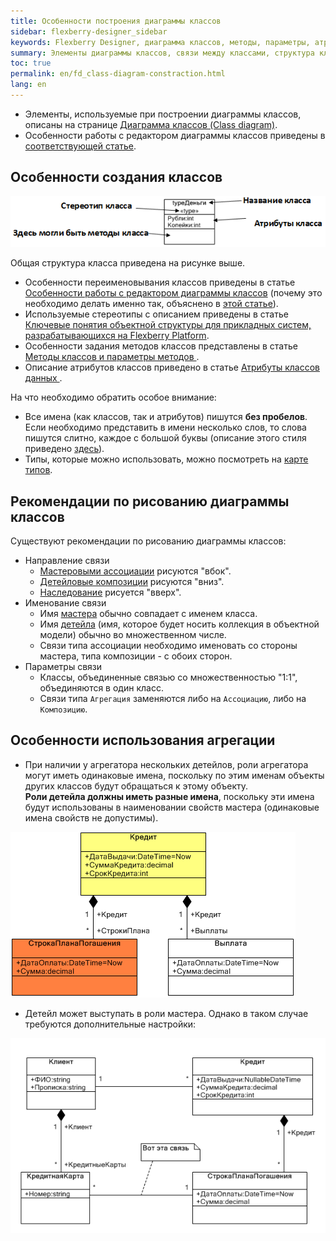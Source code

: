 ```yaml
---
title: Особенности построения диаграммы классов
sidebar: flexberry-designer_sidebar
keywords: Flexberry Designer, диаграмма классов, методы, параметры, атрибуты, ассоцияция, агрегация, композиция, карта типов, наследование, мастер, детейл
summary: Элементы диаграммы классов, связи между классами, структура класса
toc: true
permalink: en/fd_class-diagram-constraction.html
lang: en
---
```


* Элементы, используемые при построении диаграммы классов, описаны на странице [Диаграмма классов (Class diagram)](fd_class-diagram.html).
* Особенности работы с редактором диаграммы классов приведены в [соответствующей статье](fd_class-diagram-editor-features-work.html).

## Особенности создания классов

![](/images/pages/products/flexberry-designer/class-diagram/structure-of-class.png)

Общая структура класса приведена на рисунке выше. 

* Особенности переименовывания классов приведены в статье [Особенности работы с редактором диаграммы классов](fd_class-diagram-editor-features-work.html) (почему это необходимо делать именно так, объяснено в [этой статье](fd_recommended-structure-repository.html)).
* Используемые стереотипы с описанием приведены в статье [Ключевые понятия объектной структуры для прикладных систем, разрабатывающихся на Flexberry Platform](fd_key-concepts.html).
* Особенности задания методов классов представлены в статье [Методы классов и параметры методов ](fd_methods-parameters.html).
* Описание атрибутов классов приведено в статье [Атрибуты классов данных ](fo_attributes-class-data.html).

На что необходимо обратить особое внимание:

* Все имена (как классов, так и атрибутов) пишутся **без пробелов**. Если необходимо представить в имени несколько слов, то слова пишутся слитно, каждое с большой буквы (описание этого стиля приведено [здесь](http://ru.wikipedia.org/wiki/CamelCase)).
* Типы, которые можно использовать, можно посмотреть на [карте типов](fd_types-map.html).

## Рекомендации по рисованию диаграммы классов

Существуют рекомендации по рисованию диаграммы классов:

* Направление связи
    * [Мастеровыми ассоциации](fd_master-association.html) рисуются "вбок".
    * [Детейловые композиции](fo_detail-associations-properties.html) рисуются "вниз".
    * [Наследование](fd_inheritance.html) рисуется "вверх".
* Именование связи
    * Имя [мастера](fd_key-concepts.html) обычно совпадает с именем класса.
    * Имя [детейла](fd_key-concepts.html) (имя, которое будет носить коллекция в объектной модели) обычно во множественном числе.
    * Связи типа ассоциации необходимо именовать со стороны мастера, типа композиции - с обоих сторон.
* Параметры связи
    * Классы, объединенные связью со множественностью "1:1", объединяются в один класс.
    * Связи типа `Агрегация` заменяются либо на `Ассоциацию`, либо на `Композицию`.

## Особенности использования агрегации

* При наличии у агрегатора нескольких детейлов, роли агрегатора могут иметь одинаковые имена, поскольку по этим именам объекты других классов будут обращаться к этому объекту.  
**Роли детейла должны иметь разные имена**, поскольку эти имена будут использованы в наименовании свойств мастера (одинаковые имена свойств не допустимы).

![](/images/pages/products/flexberry-designer/class-diagram/same-link-names.png)

* Детейл может выступать в роли мастера. Однако в таком случае требуются дополнительные настройки:

![](/images/pages/products/flexberry-designer/class-diagram/connect-details-master.png)
